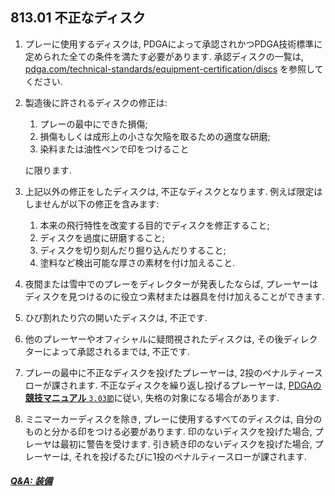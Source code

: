 ## 813.01 不正なディスク

1. プレーに使用するディスクは,
PDGAによって承認されかつPDGA技術標準に定められた全ての条件を満たす必要があります.
承認ディスクの一覧は,
[pdga.com/technical-standards/equipment-certification/discs](https://pdga.com/technical-standards/equipment-certification/discs)
を参照してください.

1. 製造後に許されるディスクの修正は:

    1. プレーの最中にできた損傷;
    1. 損傷もしくは成形上の小さな欠陥を取るための適度な研磨;
    1. 染料または油性ペンで印をつけること

    に限ります.

1. 上記以外の修正をしたディスクは,
不正なディスクとなります.
例えば限定はしませんが以下の修正を含みます:

    1. 本来の飛行特性を改変する目的でディスクを修正すること;
    1. ディスクを過度に研磨すること;
    1. ディスクを切り刻んだり掘り込んだりすること;
    1. 塗料など検出可能な厚さの素材を付け加えること.

1. 夜間または雪中でのプレーをディレクターが発表したならば,
プレーヤーはディスクを見つけるのに役立つ素材または器具を付け加えることができます.

1. ひび割れたり穴の開いたディスクは,
不正です.

1. 他のプレーヤーやオフィシャルに疑問視されたディスクは,
その後ディレクターによって承認されるまでは,
不正です.

1. プレーの最中に不正なディスクを投げたプレーヤーは,
2投のペナルティースローが課されます.
不正なディスクを繰り返し投げるプレーヤーは,
[PDGAの**競技マニュアル** `3.03節`](http://www.jpdga.jp/dgcm.php)に従い,
失格の対象になる場合があります.

1. ミニマーカーディスクを除き,
プレーに使用するすべてのディスクは,
自分のものと分かる印をつける必要があります.
印のないディスクを投げた場合,
プレーヤは最初に警告を受けます.
引き続き印のないディスクを投げた場合,
プレーヤーは,
それを投げるたびに1投のペナルティースローが課されます.

##### [Q&A: 装備](qa-equ)
